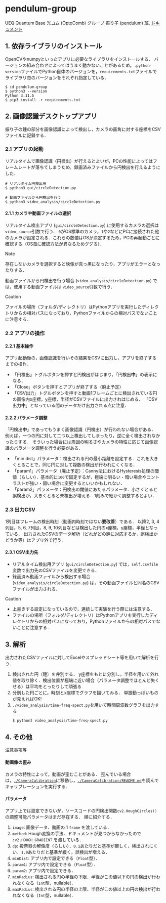 # pendulum-group

UEQ Quantum Base 光コム (OptoComb) グループ 振り子 (pendulum) 班.
[ドキュメント](https://www.overleaf.com/read/gttmbhjdwssd#fc1ea5)

## 1. 依存ライブラリのインストール

OpenCVやnumpyといったアプリに必要なライブラリをインストールする．
バージョンの組み合わせによってはうまく動かないことがあるため，`.python-version`ファイルでPython自体のバージョンを，`requirements.txt`ファイルでライブラリ毎のバージョンをそれぞれ指定している．

```shell
$ cd pendulum-group
$ python3 --version
Python 3.11.5
$ pip3 install -r requirements.txt
```

## 2. 画像認識デスクトップアプリ

振り子の錘の部分を画像認識によって検出し，カメラの画角に対する座標をCSVファイルに記録する．

### 2.1 アプリの起動

リアルタイムで画像認識（円検出）が行えるとよいが，PCの性能によってはフレームレートが落ちてしまうため，録画済みファイルから円検出を行えるようにした．

```shell
# リアルタイム円検出用
$ python3 gui/circleDetection.py

# 動画ファイルから円検出を行う
$ python3 video_analysis/circleDetection.py
```

#### 2.1.1 カメラや動画ファイルの選択

リアルタイム検出アプリ (`gui/circleDetection.py`) に使用するカメラの選択は `video_source`引数で行う．
`0`がOS標準のカメラ，`1`や`2`などにPCに接続された他のカメラが設定される．これらの数値はOSが決定するため，PCの再起動ごとに確認する（OS毎に確認方法が異なるためググる）．

> [!NOTE]
> 存在しないカメラを選択すると映像が真っ黒になったり，アプリがエラーとなったりする．

動画ファイルから円検出を行う場合 (`video_analysis/circleDetection.py`) では，使用する動画ファイルは `video_source`引数で行う．

> [!CAUTION]
> ファイルの場所（フォルダ/ディレクトリ）はPythonアプリを実行したディレクトリからの相対パスになっており，Pythonファイルからの相対パスでないことに注意する．

### 2.2 アプリの操作

#### 2.2.1 基本操作

アプリ起動後の，画像認識を行いその結果をCSVに出力し，アプリを終了するまでの操作．

- 「円検出」トグルボタンを押すと円検出がはじまり，「円検出**中**」の表示になる．
- 「Close」ボタンを押すとアプリが終了する（廃止予定）
- 「CSV出力」トグルボタンを押すと動画1フレームごとに検出されている円の画像内x座標，y座標，半径がCSVファイルに出力されはじめる．
  「CSV出力**中**」となっている間のデータだけ出力される点に注意．

#### 2.2.2 パラメータ調整

「円検出**中**」であってもうまく画像認識（円検出）が行われない場合がある．
例えば，一つの円に対して二つ以上検出してしまったり，逆に全く検出されなかったりする．
そういった場合には周囲の明るさやカメラの特性に応じて画像認識のパラメータ調整を行う必要がある．

- 「min dist」パラメータ：検出される円の最小距離を設定する．これを大きくとることで，同じ円に対して複数の検出が行われにくくなる．
- 「param1」パラメータ（廃止予定）：Canny法におけるHysteresis処理の閾値（らしい）．基本的に`100`で固定するが，極端に明るい・暗い場合やコントラストが強い・弱い場合に変更するといいかもしれない．
- 「param2」パラメータ：円検出の閾値にあたるパラメータ．小さくとると誤検出が，大きくとると未検出が増える．1刻みで細かく調整するとよい．

### 2.3 出力CSV

1列目はフレームの検出時刻（動画内時刻ではない**要改善**）である．
以降2, 3, 4列目，5, 6, 7列目，8, 9, 10列目などは検出した円のx座標，y座標，半径となっている．
出力されたCSVのデータ解析（どれがどの錘に対応するか，誤検出かどうか等）はアプリ外で行う．

#### 2.3.1 CSV出力先

- リアルタイム検出用アプリ (`gui/circleDetection.py`) では，`self.csvfile`変数で出力先のCSVファイルを変更できる．
- 録画済み動画ファイルから検出する場合 (`video_analysis/circleDetection.py`) は，その動画ファイルと同名のCSVファイルが出力される．

> [!CAUTION]
> - 上書きする設定になっているので，連続して実験を行う際には注意する．
> - ファイルの場所（フォルダ/ディレクトリ）はPythonアプリを実行したディレクトリからの相対パスになっており，Pythonファイルからの相対パスでないことに注意する．


## 3. 解析

出力されたCSVファイルに対してExcelやスプレッドシート等を用いて解析を行う．

1. 検出された円（錘）を弁別する．
   y座標をもとに分別し，半径を用いて外れ値を取り除く．検出位置が極端に近い場合（パラメータ調整でほとんど失くせる）は平均をとったりして頑張る
2. 分別した円ごとに，時刻とx座標でグラフを描いてみる．
   単振動っぽいものが見えればOK!
3. `./video_analysis/time-freq-spect.py`を用いて時間周波数グラフを出力する
   ```sh
   $ python3 video_analysis/time-freq-spect.py
   ```

## 4. その他

注意事項等

#### 動画像の歪み

カメラの特性によって，動画が歪むことがある．
歪んでいる場合は，[`./CameraCalibration`](./CameraCalibration/)に移動し，[`./CameraCalibration/README.md`](./CameraCalibration/README.md)を読んでキャリブレーションを実行する．

#### パラメータ

アプリ上では設定できないが，ソースコードの円検出関数`cv2.HoughCircles()` の調整可能パラメータはまだ存在する．
順に紹介する．

1. `image`: 画像データ．動画の 1 `frame` を渡している．
2. `method`: Hough変換の手法．ドキュメントが見つからなかったので `cv2.HOUGH_GRADIENT` を渡している．
3. `dp`: 投票器の解像度（らしい）．`0.1`あたりだと基準が厳しく，検出されにくい．`1.9`あたりだと基準が緩く，誤検出が増える．
4. `minDist`: アプリ内で設定できる（`Float`型）．
5. `param1`: アプリ内で設定できる（`Float`型）．
6. `param2`: アプリ内で設定できる．
7. `minRadius`: 検出される円の半径の下限．半径がこの値以下の円の検出が行われなくなる（`Int`型，nullable）．
8. `maxRadius`: 検出される円の半径の上限．半径がこの値以上の円の検出が行われなくなる（`Int`型，nullable）．
